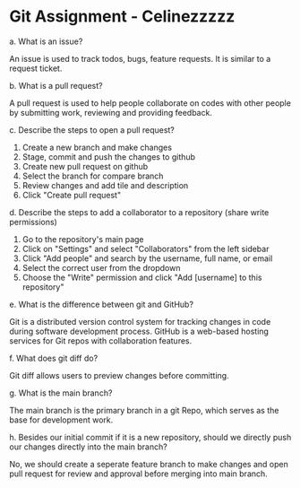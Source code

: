 # Git Assignment - Celinezzzzz

a. What is an issue?

An issue is used to track todos, bugs, feature requests. It is similar to a request ticket.

b. What is a pull request?

A pull request is used to help people collaborate on codes with other people by submitting work, reviewing and providing feedback.

c. Describe the steps to open a pull request?

1. Create a new branch and make changes
2. Stage, commit and push the changes to github
3. Create new pull request on github
4. Select the branch for compare branch
5. Review changes and add tile and description
6. Click "Create pull request"

d. Describe the steps to add a collaborator to a repository (share write permissions)

1. Go to the repository's main page
2. Click on "Settings" and select "Collaborators" from the left sidebar
3. Click "Add people" and search by the username, full name, or email
4. Select the correct user from the dropdown
5. Choose the "Write" permission and click "Add [username] to this repository"

e. What is the difference between git and GitHub?

Git is a distributed version control system for tracking changes in code during software development process. GitHub is a web-based hosting services for Git repos with collaboration features.

f. What does git diff do?

Git diff allows users to preview changes before committing.

g. What is the main branch?

The main branch is the primary branch in a git Repo, which serves as the base for development work.

h. Besides our initial commit if it is a new repository, should we directly push our changes directly into the main branch?

No, we should create a seperate feature branch to make changes and open pull request for review and approval before merging into main branch.
